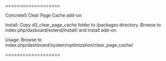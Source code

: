 ===================

Concrete5 Clear Page Cache add-on

Install:
Copy d3_clear_page_cache folder to /packages directory. 
Browse to index.php/dasboard/extend/install/ and install add-on.

Usage:
Browse to index.php/dashboard/system/optimization/clear_page_cache/

===================

